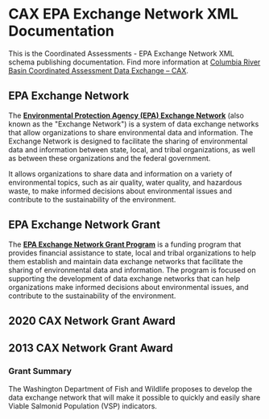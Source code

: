 # CAX EPA Exchange Network XML Documentation

This is the Coordinated Assessments - EPA Exchange Network XML schema publishing documentation. Find more information at <a href="https://exchangenetwork.net/data-exchange/columbia-river-basin-coordinated-assessment/">Columbia River Basin Coordinated Assessment Data Exchange – CAX</a>.

## EPA Exchange Network

The [**Environmental Protection Agency (EPA) Exchange Network**](https://www.epa.gov/exchangenetwork) (also known as the "Exchange Network") is a system of data exchange networks that allow organizations to share environmental data and information. The Exchange Network is designed to facilitate the sharing of environmental data and information between state, local, and tribal organizations, as well as between these organizations and the federal government.

It allows organizations to share data and information on a variety of environmental topics, such as air quality, water quality, and hazardous waste, to make informed decisions about environmental issues and contribute to the sustainability of the environment.

## EPA Exchange Network Grant

The [**EPA Exchange Network Grant Program**](https://www.epa.gov/exchangenetwork/exchange-network-grant-program) is a funding program that provides financial assistance to state, local and tribal organizations to help them establish and maintain data exchange networks that facilitate the sharing of environmental data and information. The program is focused on supporting the development of data exchange networks that can help organizations make informed decisions about environmental issues, and contribute to the sustainability of the environment.

## 2020 CAX Network Grant Award

## 2013 CAX Network Grant Award

### Grant Summary

The Washington Department of Fish and Wildlife proposes to
develop the data exchange network that will make it possible to
quickly and easily share Viable Salmonid Population (VSP)
indicators.
